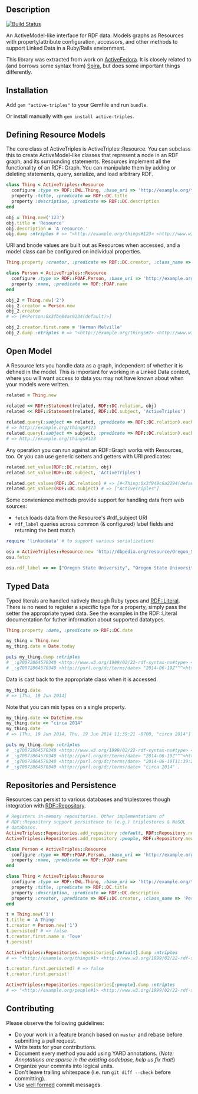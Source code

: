 Description
-----------

[![Build Status](https://travis-ci.org/no-reply/ActiveTriples.png?branch=master)](https://travis-ci.org/no-reply/ActiveTriples)

An ActiveModel-like interface for RDF data. Models graphs as Resources with property/attribute configuration, accessors, and other methods to support Linked Data in a Ruby/Rails enviornment.

This library was extracted from work on [ActiveFedora](https://github.com/projecthydra/active_fedora). It is closely related to (and borrows some syntax from) [Spira](https://github.com/ruby-rdf/spira), but does some important things differently.

Installation
------------

Add `gem "active-triples"` to your Gemfile and run `bundle`.

Or install manually with `gem install active-triples`.

Defining Resource Models
------------------------

The core class of ActiveTriples is ActiveTriples::Resource. You can subclass this to create ActiveModel-like classes that represent a node in an RDF graph, and its surrounding statements. Resources implement all the functionality of an RDF::Graph. You can manipulate them by adding or deleting statements, query, serialize, and load arbitrary RDF. 


```ruby
class Thing < ActiveTriples::Resource
  configure :type => RDF::OWL.Thing, :base_uri => 'http://example.org/things#'
  property :title, :predicate => RDF::DC.title
  property :description, :predicate => RDF::DC.description
end

obj = Thing.new('123')
obj.title = 'Resource'
obj.description = 'A resource.'
obj.dump :ntriples # => "<http://example.org/things#123> <http://www.w3.org/1999/02/22-rdf-syntax-ns#type> <http://www.w3.org/2002/07/owl#Thing> .\n<http://example.org/things#123> <http://purl.org/dc/terms/title> \"Resource\" .\n<http://example.org/things#123> <http://purl.org/dc/terms/description> \"A resource.\" .\n"
```
URI and bnode values are built out as Resources when accessed, and a model class can be configured on individual properties.

```ruby
Thing.property :creator, :predicate => RDF::DC.creator, :class_name => 'Person'

class Person < ActiveTriples::Resource
  configure :type => RDF::FOAF.Person, :base_uri => 'http://example.org/people#'
  property :name, :predicate => RDF::FOAF.name
end

obj_2 = Thing.new('2')
obj_2.creator = Person.new
obj_2.creator
# => [#<Person:0x3fbe84ac9234(default)>]

obj_2.creator.first.name = 'Herman Melville'
obj_2.dump :ntriples # => "<http://example.org/things#2> <http://www.w3.org/1999/02/22-rdf-syntax-ns#type> <http://www.w3.org/2002/07/owl#Thing> .\n<http://example.org/things#2> <http://purl.org/dc/terms/creator> _:g70263220218800 .\n_:g70263220218800 <http://www.w3.org/1999/02/22-rdf-syntax-ns#type> <http://xmlns.com/foaf/0.1/Person> .\n_:g70263220218800 <http://xmlns.com/foaf/0.1/name> \"Herman Melville\" .\n"
```

Open Model
-----------

A Resource lets you handle data as a graph, independent of whether it is defined in the model. This is important for working in a Linked Data context, where you will want access to data you may not have known about when your models were written.

```ruby
related = Thing.new

related << RDF::Statement(related, RDF::DC.relation, obj)
related << RDF::Statement(related, RDF::DC.subject, 'ActiveTriples')
	
related.query(:subject => related, :predicate => RDF::DC.relation).each_statement {|s,p,o| puts o}
# => http://example.org/things#123
related.query(:subject => subject, :predicate => RDF::DC.relation).each_statement {|s,p,o| puts o}
# => http://example.org/things#123
```

Any operation you can run against an RDF::Graph works with Resources, too. Or you can use generic setters and getters with URI predicates:

```ruby
related.set_value(RDF::DC.relation, obj) 
related.set_value(RDF::DC.subject, 'ActiveTriples')

related.get_values(RDF::DC.relation) # => [#<Thing:0x3f949c6a2294(default)>]
related.get_values(RDF::DC.subject) # => ["ActiveTriples"]
```

Some convienience methods provide support for handling data from web sources:
  * `fetch` loads data from the Resource's #rdf_subject URI
  * `rdf_label` queries across common (& configured) label fields and returning the best match

```ruby
require 'linkeddata' # to support various serializations

osu = ActiveTriples::Resource.new 'http://dbpedia.org/resource/Oregon_State_University'
osu.fetch

osu.rdf_label => => ["Oregon State University", "Oregon State University", "Université d'État de l'Oregon", "Oregon State University", "Oregon State University", "オレゴン州立大学", "Universidad Estatal de Oregón", "Oregon State University", "俄勒岡州立大學", "Universidade do Estado do Oregon"]
```

Typed Data
-----------

Typed literals are handled natively through Ruby types and [RDF::Literal](https://github.com/ruby-rdf/rdf/tree/develop/lib/rdf/model/literal). There is no need to register a specific type for a property, simply pass the setter the appropriate typed data. See the examples in the RDF::Literal documentation for futher information about supported datatypes.

```ruby
Thing.property :date, :predicate => RDF::DC.date

my_thing = Thing.new
my_thing.date = Date.today

puts my_thing.dump :ntriples
# _:g70072864570340 <http://www.w3.org/1999/02/22-rdf-syntax-ns#type> <http://www.w3.org/2002/07/owl#Thing> .
# _:g70072864570340 <http://purl.org/dc/terms/date> "2014-06-19Z"^^<http://www.w3.org/2001/XMLSchema#date> .
```

Data is cast back to the appropriate class when it is accessed.

```ruby
my_thing.date
# => [Thu, 19 Jun 2014]
```
   
Note that you can mix types on a single property.

```ruby     
my_thing.date << DateTime.now
my_thing.date << "circa 2014"
my_thing.date
# => [Thu, 19 Jun 2014, Thu, 19 Jun 2014 11:39:21 -0700, "circa 2014"]

puts my_thing.dump :ntriples
# _:g70072864570340 <http://www.w3.org/1999/02/22-rdf-syntax-ns#type> <http://www.w3.org/2002/07/owl#Thing> .
# _:g70072864570340 <http://purl.org/dc/terms/date> "2014-06-19Z"^^<http://www.w3.org/2001/XMLSchema#date> .
# _:g70072864570340 <http://purl.org/dc/terms/date> "2014-06-19T11:39:21-07:00"^^<http://www.w3.org/2001/XMLSchema#dateTime> .
# _:g70072864570340 <http://purl.org/dc/terms/date> "circa 2014" .
```

Repositories and Persistence
-----------------------------

Resources can persist to various databases and triplestores though integration with [RDF::Repository](http://rubydoc.info/github/ruby-rdf/rdf/RDF/Repository).

```ruby
# Registers in-memory repositories. Other implementations of
# RDF::Repository support persistence to (e.g.) triplestores & NoSQL
# databases.
ActiveTriples::Repositories.add_repository :default, RDF::Repository.new
ActiveTriples::Repositories.add_repository :people, RDF::Repository.new

class Person < ActiveTriples::Resource
  configure :type => RDF::FOAF.Person, :base_uri => 'http://example.org/people#', :repository => :people
  property :name, :predicate => RDF::FOAF.name
end

class Thing < ActiveTriples::Resource
  configure :type => RDF::OWL.Thing, :base_uri => 'http://example.org/things#', :repository => :default
  property :title, :predicate => RDF::DC.title
  property :description, :predicate => RDF::DC.description
  property :creator, :predicate => RDF::DC.creator, :class_name => 'Person'
end

t = Thing.new('1')
t.title = 'A Thing'
t.creator = Person.new('1')
t.persisted? # => false
t.creator.first.name = 'Tove'
t.persist!

ActiveTriples::Repositories.repositories[:default].dump :ntriples
# => "<http://example.org/things#1> <http://www.w3.org/1999/02/22-rdf-syntax-ns#type> <http://www.w3.org/2002/07/owl#Thing> .\n<http://example.org/things#1> <http://purl.org/dc/terms/title> \"A Thing\" .\n<http://example.org/things#1> <http://purl.org/dc/terms/creator> <http://example.org/people#1> .\n"

t.creator.first.persisted? # => false
t.creator.first.persist!

ActiveTriples::Repositories.repositories[:people].dump :ntriples
# => "<http://example.org/people#1> <http://www.w3.org/1999/02/22-rdf-syntax-ns#type> <http://xmlns.com/foaf/0.1/Person> .\n<http://example.org/people#1> <http://xmlns.com/foaf/0.1/name> \"Tove\" .\n"
```

Contributing
-------------

Please observe the following guidelines:

 - Do your work in a feature branch based on ```master``` and rebase before submitting a pull request.
 - Write tests for your contributions.
 - Document every method you add using YARD annotations. (_Note: Annotations are sparse in the existing codebase, help us fix that!_)
 - Organize your commits into logical units.
 - Don't leave trailing whitespace (i.e. run ```git diff --check``` before committing).
 - Use [well formed](http://tbaggery.com/2008/04/19/a-note-about-git-commit-messages.html) commit messages.

